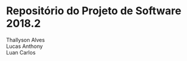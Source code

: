 <h1>Repositório do Projeto de Software 2018.2</h1>

<p>
Thallyson Alves
<br>
Lucas Anthony
<br>
Luan Carlos
</p>
